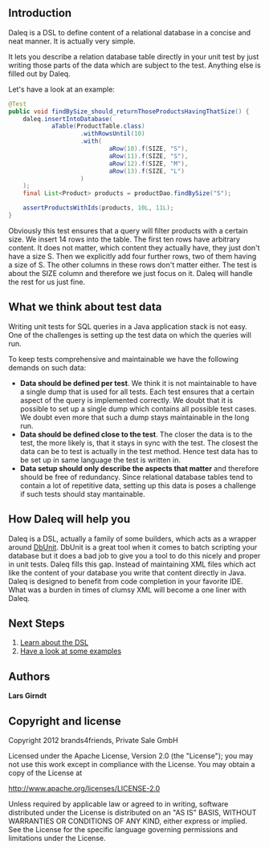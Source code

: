 Introduction
------------

Daleq is a DSL to define content of a relational database in a concise and neat manner. It is actually very simple. 

It lets you describe a relation database table directly in your unit test by
just writing those parts of the data which are subject to the test. Anything
else is filled out by Daleq. 

Let's have a look at an example:

```java
@Test
public void findBySize_should_returnThoseProductsHavingThatSize() {
    daleq.insertIntoDatabase(
            aTable(ProductTable.class)
                    .withRowsUntil(10)
                    .with(
                            aRow(10).f(SIZE, "S"),
                            aRow(11).f(SIZE, "S"),
                            aRow(12).f(SIZE, "M"),
                            aRow(13).f(SIZE, "L")
                    )
    );
    final List<Product> products = productDao.findBySize("S");

    assertProductsWithIds(products, 10L, 11L);
}
```
Obviously this test ensures that a query will filter products with a certain size. We insert 14 rows into the table. The first ten rows have arbitrary content. It does not matter, which content they actually have, they just don't have a size S. Then we explicitly add four further rows, two of them having a size of S. The other columns in these rows don't matter either. The test is about the SIZE column and therefore we just focus on it. Daleq will handle the rest for us just fine.

What we think about test data
-----------------------------

Writing unit tests for SQL queries in a Java application stack is not easy.
One of the challenges is setting up the test data on which the queries will
run.

To keep tests comprehensive and maintainable we have the following demands on such data:

* **Data should be defined per test**. We think it is not maintainable to have a single dump that is used for all tests. Each test ensures that a certain aspect of the query is implemented correctly. We doubt that it is possible to set up a single dump which contains all possible test cases. We doubt even more that such a dump stays maintainable in the long run.
* **Data should be defined close to the test**. The closer the data is to the test, the more likely is, that it stays in sync with the test. The closest the data can be to test is actually in the test method. Hence test data has to be set up in same language the test is written in.
* **Data setup should only describe the aspects that matter** and therefore should be free of redundancy. Since relational database tables tend to contain a lot of repetitive data, setting up this data is poses a challenge if such tests should stay mantainable.

How Daleq will help you
-----------------------

Daleq is a DSL, actually a family of some builders, which acts as a wrapper around [DbUnit](http://www.dbunit.org/). DbUnit is a great tool when it comes to batch scripting your database but it does a bad job to give you a tool to do this nicely and proper in unit tests. Daleq fills this gap. Instead of maintaining XML files which act like the content of your database you write that content directly in Java. Daleq is designed to benefit from code completion in your favorite IDE. What was a burden in times of clumsy XML will become a one liner with Daleq.

Next Steps
----------

1. [Learn about the DSL](https://github.com/brands4friends/daleq/wiki/Understanding-the-DSL)
1. [Have a look at some examples](https://github.com/brands4friends/daleq/wiki/Examples)

Authors
-------

**Lars Girndt**

Copyright and license
---------------------

Copyright 2012 brands4friends, Private Sale GmbH

Licensed under the Apache License, Version 2.0 (the "License");
you may not use this work except in compliance with the License.
You may obtain a copy of the License at

   http://www.apache.org/licenses/LICENSE-2.0

Unless required by applicable law or agreed to in writing, software
distributed under the License is distributed on an "AS IS" BASIS,
WITHOUT WARRANTIES OR CONDITIONS OF ANY KIND, either express or implied.
See the License for the specific language governing permissions and
limitations under the License.
